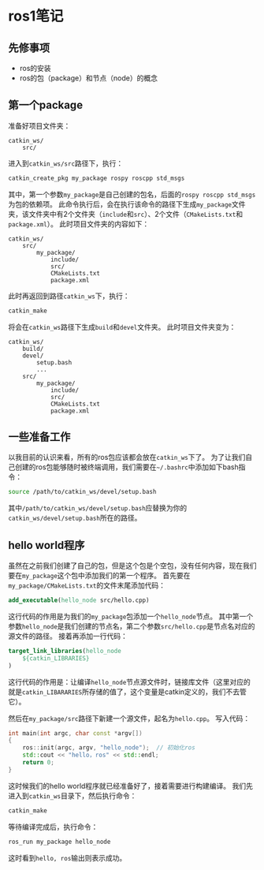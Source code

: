 # ros1笔记
## 先修事项
- ros的安装
- ros的包（package）和节点（node）的概念

## 第一个package
准备好项目文件夹：
```
catkin_ws/
    src/
```
进入到`catkin_ws/src`路径下，执行：
```bash
catkin_create_pkg my_package rospy roscpp std_msgs
```
其中，第一个参数`my_package`是自己创建的包名，后面的`rospy roscpp std_msgs`为包的依赖项。
此命令执行后，会在执行该命令的路径下生成`my_package`文件夹，该文件夹中有2个文件夹（`include`和`src`）、2个文件（`CMakeLists.txt`和`package.xml`）。
此时项目文件夹的内容如下：
```
catkin_ws/
    src/
        my_package/
            include/
            src/
            CMakeLists.txt
            package.xml
```
此时再返回到路径`catkin_ws`下，执行：
```bash
catkin_make
```
将会在`catkin_ws`路径下生成`build`和`devel`文件夹。
此时项目文件夹变为：
```
catkin_ws/
    build/
    devel/
        setup.bash
        ...
    src/
        my_package/
            include/
            src/
            CMakeLists.txt
            package.xml
```

## 一些准备工作
以我目前的认识来看，所有的ros包应该都会放在`catkin_ws`下了。
为了让我们自己创建的ros包能够随时被终端调用，我们需要在`~/.bashrc`中添加如下bash指令：
```bash
source /path/to/catkin_ws/devel/setup.bash
```
其中`/path/to/catkin_ws/devel/setup.bash`应替换为你的`catkin_ws/devel/setup.bash`所在的路径。

## hello world程序
虽然在之前我们创建了自己的包，但是这个包是个空包，没有任何内容，现在我们要在`my_package`这个包中添加我们的第一个程序。
首先要在`my_package/CMakeLists.txt`的文件末尾添加代码：
```cmake
add_executable(hello_node src/hello.cpp)
```
这行代码的作用是为我们的`my_package`包添加一个`hello_node`节点。
其中第一个参数`hello_node`是我们创建的节点名，第二个参数`src/hello.cpp`是节点名对应的源文件的路径。
接着再添加一行代码：
```cmake
target_link_libraries(hello_node
    ${catkin_LIBRARIES}
)
```
这行代码的作用是：让编译`hello_node`节点源文件时，链接库文件（这里对应的就是`catkin_LIBARARIES`所存储的值了，这个变量是catkin定义的，我们不去管它）。

然后在`my_package/src`路径下新建一个源文件，起名为`hello.cpp`。
写入代码：
```c++
int main(int argc, char const *argv[])
{
    ros::init(argc, argv, "hello_node");  // 初始化ros
    std::cout << "hello，ros" << std::endl;
    return 0;
}
```

这时候我们的hello world程序就已经准备好了，接着需要进行构建编译。
我们先进入到`catkin_ws`目录下，然后执行命令：
```bash
catkin_make
```
等待编译完成后，执行命令：
```bash
ros_run my_package hello_node
```
这时看到`hello, ros`输出则表示成功。
